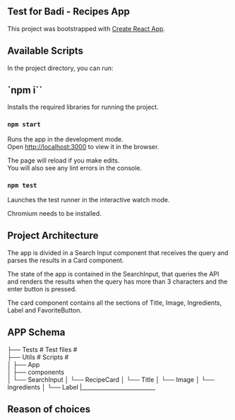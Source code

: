 ## Test for Badi - Recipes App

This project was bootstrapped with [Create React App](https://github.com/facebook/create-react-app).

## Available Scripts

In the project directory, you can run:

## `npm i``

Installs the required libraries for running the project.

### `npm start`

Runs the app in the development mode.<br>
Open [http://localhost:3000](http://localhost:3000) to view it in the browser.

The page will reload if you make edits.<br>
You will also see any lint errors in the console.

### `npm test`

Launches the test runner in the interactive watch mode.<br>

Chromium needs to be installed.

## Project Architecture

The app is divided in a Search Input component that receives the query and parses the results in a Card component.

The state of the app is contained in the SearchInput, that queries the API and renders the results when the query has more than 3 characters and the enter button is pressed.

The card component contains all the sections of Title, Image, Ingredients, Label and FavoriteButton.

## APP Schema

├── Tests                    # Test files #   
├── Utils                    # Scripts #     
│   ├── App         
│      ├── components        
│           └── SearchInput
│           └── RecipeCard
│                 └── Title
│                 └── Image
│                 └── Ingredients
│                 └── Label
|__________________________


## Reason of choices





